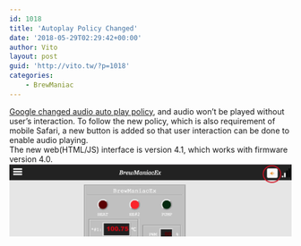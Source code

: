 ```yaml
---
id: 1018
title: 'Autoplay Policy Changed'
date: '2018-05-29T02:29:42+00:00'
author: Vito
layout: post
guid: 'http://vito.tw/?p=1018'
categories:
    - BrewManiac
---
```


[Google changed audio auto play policy](https://developers.google.com/web/updates/2017/09/autoplay-policy-changes), and audio won’t be played without user’s interaction. To follow the new policy, which is also requirement of mobile Safari, a new button is added so that user interaction can be done to enable audio playing.  
The new web(HTML/JS) interface is version 4.1, which works with firmware version 4.0.  
![](/wp-content/uploads/2018/05/autoplaypolicychanged.jpg)